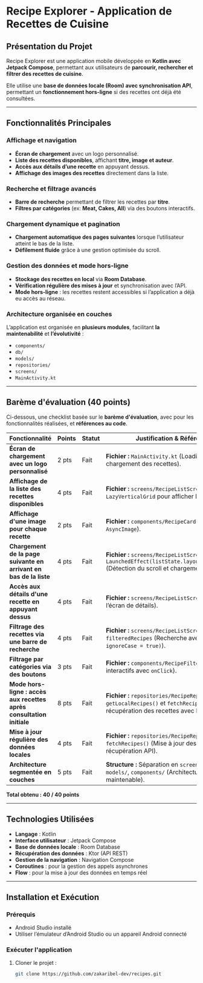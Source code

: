 #  Recipe Explorer - Application de Recettes de Cuisine

##  Présentation du Projet
Recipe Explorer est une application mobile développée en **Kotlin avec Jetpack Compose**, permettant aux utilisateurs de **parcourir, rechercher et filtrer des recettes de cuisine**.

Elle utilise une **base de données locale (Room) avec synchronisation API**, permettant un **fonctionnement hors-ligne** si des recettes ont déjà été consultées.

---

##  Fonctionnalités Principales

###  Affichage et navigation
- **Écran de chargement** avec un logo personnalisé.
- **Liste des recettes disponibles**, affichant **titre, image et auteur**.
- **Accès aux détails d’une recette** en appuyant dessus.
- **Affichage des images des recettes** directement dans la liste.

###  Recherche et filtrage avancés
- **Barre de recherche** permettant de filtrer les recettes par **titre**.
- **Filtres par catégories** (ex: **Meat, Cakes, All**) via des boutons interactifs.

###  Chargement dynamique et pagination
- **Chargement automatique des pages suivantes** lorsque l’utilisateur atteint le bas de la liste.
- **Défilement fluide** grâce à une gestion optimisée du scroll.

###  Gestion des données et mode hors-ligne
- **Stockage des recettes en local** via **Room Database**.
- **Vérification régulière des mises à jour** et synchronisation avec l’API.
- **Mode hors-ligne** : les recettes restent accessibles si l’application a déjà eu accès au réseau.

###  Architecture organisée en couches
L’application est organisée en **plusieurs modules**, facilitant **la maintenabilité** et **l’évolutivité** :

- `components/`
- `db/`
- `models/`
- `repositories/`
- `screens/`
- `MainActivity.kt`

---

##  Barème d'évaluation (40 points)
Ci-dessous, une checklist basée sur le **barème d'évaluation**, avec pour les fonctionnalités réalisées, et **références au code**.

| Fonctionnalité | Points | Statut | Justification & Références au Code                                                                                                                                          |
|---------------|--------|------|-----------------------------------------------------------------------------------------------------------------------------------------------------------------------------|
| **Écran de chargement avec un logo personnalisé** | 2 pts |  Fait | **Fichier :** `MainActivity.kt` (LoadingScreen avant chargement des recettes).                                                                                              |
| **Affichage de la liste des recettes disponibles** | 4 pts | Fait | **Fichier :** `screens/RecipeListScreen.kt` (Utilisation de `LazyVerticalGrid` pour afficher la liste des recettes).                                                        |
| **Affichage d'une image pour chaque recette** | 2 pts |  Fait | **Fichier :** `components/RecipeCard.kt` (Image affichée avec `AsyncImage`).                                                                                                |
| **Chargement de la page suivante en arrivant en bas de la liste** | 4 pts |  Fait | **Fichier :** `screens/RecipeListScreen.kt`, **Méthode :** `LaunchedEffect(listState.layoutInfo.visibleItemsInfo)` (Détection du scroll et chargement des nouvelles pages). |
| **Accès aux détails d'une recette en appuyant dessus** | 4 pts | Fait | **Fichier :** `screens/RecipeListScreen.kt` (Navigation vers l’écran de détails).                                                                                           |
| **Filtrage des recettes via une barre de recherche** | 4 pts |  Fait | **Fichier :** `screens/RecipeListScreen.kt`, **Méthode :** `filteredRecipes` (Recherche avec `contains(searchQuery, ignoreCase = true)`).                                   |
| **Filtrage par catégories via des boutons** | 3 pts |  Fait | **Fichier :** `components/RecipeFilters.kt` (Boutons interactifs avec `onClick`).                                                                                           |
| **Mode hors-ligne : accès aux recettes après consultation initiale** | 8 pts |  Fait | **Fichier :** `repositories/RecipeRepository.kt`, **Méthodes :** `getLocalRecipes()` et `fetchRecipes()` (Stockage et récupération des recettes avec Room).                 |
| **Mise à jour régulière des données locales** | 4 pts |  Fait | **Fichier :** `repositories/RecipeRepository.kt`, **Méthode :** `fetchRecipes()` (Mise à jour des recettes locales après récupération API).                                 |
| **Architecture segmentée en couches** | 5 pts |  Fait | **Structure :** Séparation en `screens/`, `repositories/`, `db/`, `models/`, `components/` (Architecture propre et maintenable).                                            |

 **Total obtenu : 40 / 40 points** 

---

##  Technologies Utilisées
- **Langage** : Kotlin
- **Interface utilisateur** : Jetpack Compose
- **Base de données locale** : Room Database
- **Récupération des données** : Ktor (API REST)
- **Gestion de la navigation** : Navigation Compose
- **Coroutines** : pour la gestion des appels asynchrones
- **Flow** : pour la mise à jour des données en temps réel

---

##  Installation et Exécution

###  Prérequis
- Android Studio installé
- Utiliser l’émulateur d’Android Studio ou un appareil Android connecté

###  Exécuter l'application
1. Cloner le projet :
   ```bash
   git clone https://github.com/zakaribel-dev/recipes.git
